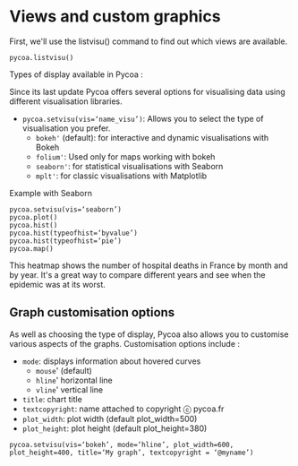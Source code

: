 # Views and custom graphics

First, we'll use the listvisu() command to find out which views are available.

```
pycoa.listvisu()
```

Types of display available in Pycoa :

Since its last update Pycoa offers several options for visualising data using different visualisation libraries.

- `pycoa.setvisu(vis=‘name_visu’)`: Allows you to select the type of visualisation you prefer.
    - `bokeh'` (default): for interactive and dynamic visualisations with Bokeh
    - `folium'`: Used only for maps working with bokeh
    - `seaborn'`: for statistical visualisations with Seaborn
    - `mplt'`: for classic visualisations with Matplotlib

Example with Seaborn

```
pycoa.setvisu(vis=‘seaborn’)
pycoa.plot()
pycoa.hist()
pycoa.hist(typeofhist=‘byvalue’)
pycoa.hist(typeofhist=‘pie’)
pycoa.map()
```

This heatmap shows the number of hospital deaths in France by month and by year. It's a great way to compare different years and see when the epidemic was at its worst.

## Graph customisation options

As well as choosing the type of display, Pycoa also allows you to customise various aspects of the graphs. Customisation options include :

- `mode`: displays information about hovered curves
    - `mouse`' (default)
    - `hline`' horizontal line
    - `vline`' vertical line
- `title`: chart title
- `textcopyright`: name attached to copyright ⓒ pycoa.fr
- `plot_width`: plot width (default plot_width=500)
- `plot_height`: plot height (default plot_height=380)

```
pycoa.setvisu(vis=‘bokeh’, mode=‘hline’, plot_width=600, plot_height=400, title=‘My graph’, textcopyright = ‘@myname’)
```
 